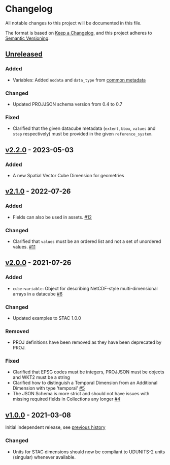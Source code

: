 # Changelog
All notable changes to this project will be documented in this file.

The format is based on [Keep a Changelog](https://keepachangelog.com/en/1.0.0/),
and this project adheres to [Semantic Versioning](https://semver.org/spec/v2.0.0.html).

## [Unreleased]

### Added

- Variables: Added `nodata` and `data_type` from
  [common metadata](https://github.com/radiantearth/stac-spec/blob/v1.1.0/commons/common-metadata.md#data-values)

### Changed

- Updated PROJJSON schema version from 0.4 to 0.7

### Fixed

- Clarified that the given datacube metadata (`extent`, `bbox`, `values` and `step` respectively) must be provided in the given `reference_system`.

## [v2.2.0] - 2023-05-03

### Added

- A new Spatial Vector Cube Dimension for geometries

## [v2.1.0] - 2022-07-26

### Added

- Fields can also be used in assets. [#12](https://github.com/stac-extensions/datacube/issues/12)

### Changed

- Clarified that `values` must be an ordered list and not a set of unordered values. [#11](https://github.com/stac-extensions/datacube/issues/11)

## [v2.0.0] - 2021-07-26

### Added

- `cube:variable`: Object for describing NetCDF-style multi-dimensional arrays in a datacube [#6](https://github.com/stac-extensions/datacube/pull/6)

### Changed

- Updated examples to STAC 1.0.0

### Removed

- PROJ definitions have been removed as they have been deprecated by PROJ.

### Fixed

- Clarified that EPSG codes must be integers, PROJJSON must be objects and WKT2 must be a string
- Clarified how to distinguish a Temporal Dimension from an Additional Dimension with type 'temporal' [#5](https://github.com/stac-extensions/datacube/issues/5)
- The JSON Schema is more strict and should not have issues with missing required fields in Collections any longer [#4](https://github.com/stac-extensions/datacube/issues/4)

## [v1.0.0] - 2021-03-08

Initial independent release, see [previous history](https://github.com/radiantearth/stac-spec/commits/v1.0.0-rc.1/extensions/datacube)

### Changed

- Units for STAC dimensions should now be compliant to UDUNITS-2 units (singular) whenever available.

[Unreleased]: <https://github.com/stac-extensions/datacube/compare/v2.2.0...HEAD>
[v2.2.0]: <https://github.com/stac-extensions/datacube/compare/v2.1.0...v2.2.0>
[v2.1.0]: <https://github.com/stac-extensions/datacube/compare/v2.0.0...v2.1.0>
[v2.0.0]: <https://github.com/stac-extensions/datacube/compare/v1.0.0...v2.0.0>
[v1.0.0]: <https://github.com/stac-extensions/datacube/tree/v1.0.0>
